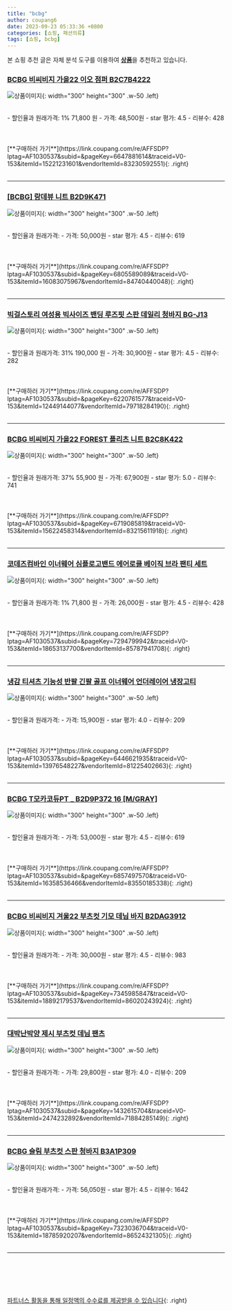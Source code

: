 ```yaml
---
title: "bcbg"
author: coupang6
date: 2023-09-23 05:33:36 +0800
categories: [쇼핑, 패션의류]
tags: [쇼핑, bcbg]
---
```


본 쇼핑 추천 글은 자체 분석 도구를 이용하여 [**상품**](https://link.coupang.com/a/bao1ui)을 추천하고 있습니다.

### [BCBG 비씨비지 가을22 이오 점퍼 B2C7B4222](https://link.coupang.com/re/AFFSDP?lptag=AF1030537&subid=&pageKey=6647881614&traceid=V0-153&itemId=15221231601&vendorItemId=83230592551)

![상품이미지](https://thumbnail9.coupangcdn.com/thumbnails/remote/230x230ex/image/vendor_inventory/b2e2/73f58311faf9dff0e8e7f38347aa23d62a3afb9fa4507da18713492adce9.jpg){: width="300" height="300" .w-50 .left}


<br>
- 할인율과 원래가격: 1%  71,800   원
- 가격: 48,500원
- star 평가: 4.5
- 리뷰수: 428
<br>
<br>
<br>
<br>
[**구매하러 가기**](https://link.coupang.com/re/AFFSDP?lptag=AF1030537&subid=&pageKey=6647881614&traceid=V0-153&itemId=15221231601&vendorItemId=83230592551){: .right}
<br>
<br>

---

### [[BCBG] 랑데뷰 니트 B2D9K471](https://link.coupang.com/re/AFFSDP?lptag=AF1030537&subid=&pageKey=6805589089&traceid=V0-153&itemId=16083075967&vendorItemId=84740440048)

![상품이미지](https://thumbnail7.coupangcdn.com/thumbnails/remote/230x230ex/image/vendor_inventory/c659/1386827cd01961169378ceb73bde3eb74891444b070515d64644535c5293.jpeg){: width="300" height="300" .w-50 .left}


<br>
- 할인율과 원래가격: 
- 가격: 50,000원
- star 평가: 4.5
- 리뷰수: 619
<br>
<br>
<br>
<br>
[**구매하러 가기**](https://link.coupang.com/re/AFFSDP?lptag=AF1030537&subid=&pageKey=6805589089&traceid=V0-153&itemId=16083075967&vendorItemId=84740440048){: .right}
<br>
<br>

---

### [빅걸스토리 여성용 빅사이즈 밴딩 루즈핏 스판 데일리 청바지 BG-J13](https://link.coupang.com/re/AFFSDP?lptag=AF1030537&subid=&pageKey=6220761577&traceid=V0-153&itemId=12449144077&vendorItemId=79718284190)

![상품이미지](https://thumbnail7.coupangcdn.com/thumbnails/remote/230x230ex/image/rs_quotation_api/ynaousch/99bac07e9d2443739a642d14c99768ea.jpg){: width="300" height="300" .w-50 .left}


<br>
- 할인율과 원래가격: 31%  190,000   원
- 가격: 30,900원
- star 평가: 4.5
- 리뷰수: 282
<br>
<br>
<br>
<br>
[**구매하러 가기**](https://link.coupang.com/re/AFFSDP?lptag=AF1030537&subid=&pageKey=6220761577&traceid=V0-153&itemId=12449144077&vendorItemId=79718284190){: .right}
<br>
<br>

---

### [BCBG 비씨비지 가을22 FOREST 플리츠 니트 B2C8K422](https://link.coupang.com/re/AFFSDP?lptag=AF1030537&subid=&pageKey=6719085819&traceid=V0-153&itemId=15622458314&vendorItemId=83215611918)

![상품이미지](https://thumbnail9.coupangcdn.com/thumbnails/remote/230x230ex/image/vendor_inventory/b5c6/97e9e14040ddd4e46d33fc7d11379e2eb1efe21094c6411b6c792bc28c01.jpg){: width="300" height="300" .w-50 .left}


<br>
- 할인율과 원래가격: 37%  55,900   원
- 가격: 67,900원
- star 평가: 5.0
- 리뷰수: 741
<br>
<br>
<br>
<br>
[**구매하러 가기**](https://link.coupang.com/re/AFFSDP?lptag=AF1030537&subid=&pageKey=6719085819&traceid=V0-153&itemId=15622458314&vendorItemId=83215611918){: .right}
<br>
<br>

---

### [코데즈컴바인 이너웨어 심플로고밴드 에어로쿨 베이직 브라 팬티 세트](https://link.coupang.com/re/AFFSDP?lptag=AF1030537&subid=&pageKey=7294799942&traceid=V0-153&itemId=18653137700&vendorItemId=85787941708)

![상품이미지](https://thumbnail10.coupangcdn.com/thumbnails/remote/230x230ex/image/vendor_inventory/5ce6/5f1f1cbb89ca3ec3d1d46affb305cebce630c24617aab006242516b22930.jpg){: width="300" height="300" .w-50 .left}


<br>
- 할인율과 원래가격: 1%  71,800   원
- 가격: 26,000원
- star 평가: 4.5
- 리뷰수: 428
<br>
<br>
<br>
<br>
[**구매하러 가기**](https://link.coupang.com/re/AFFSDP?lptag=AF1030537&subid=&pageKey=7294799942&traceid=V0-153&itemId=18653137700&vendorItemId=85787941708){: .right}
<br>
<br>

---

### [냉감 티셔츠 기능성 반팔 긴팔 골프 이너웨어 언더레이어 냉장고티](https://link.coupang.com/re/AFFSDP?lptag=AF1030537&subid=&pageKey=6446621935&traceid=V0-153&itemId=13976548227&vendorItemId=81225402663)

![상품이미지](https://thumbnail7.coupangcdn.com/thumbnails/remote/230x230ex/image/vendor_inventory/adfa/6057b8679388675240f661d0188cef69a98c81bbcbec03e62aad70695f75.jpg){: width="300" height="300" .w-50 .left}


<br>
- 할인율과 원래가격: 
- 가격: 15,900원
- star 평가: 4.0
- 리뷰수: 209
<br>
<br>
<br>
<br>
[**구매하러 가기**](https://link.coupang.com/re/AFFSDP?lptag=AF1030537&subid=&pageKey=6446621935&traceid=V0-153&itemId=13976548227&vendorItemId=81225402663){: .right}
<br>
<br>

---

### [BCBG T모카코듀PT _ B2D9P372 16 [M/GRAY]](https://link.coupang.com/re/AFFSDP?lptag=AF1030537&subid=&pageKey=6857497570&traceid=V0-153&itemId=16358536466&vendorItemId=83550185338)

![상품이미지](https://thumbnail9.coupangcdn.com/thumbnails/remote/230x230ex/image/vendor_inventory/a2b0/5d6391f9b0325d0b4c077411134892ef6a2348e6a8f9c48f69157d0a389c.jpg){: width="300" height="300" .w-50 .left}


<br>
- 할인율과 원래가격: 
- 가격: 53,000원
- star 평가: 4.5
- 리뷰수: 619
<br>
<br>
<br>
<br>
[**구매하러 가기**](https://link.coupang.com/re/AFFSDP?lptag=AF1030537&subid=&pageKey=6857497570&traceid=V0-153&itemId=16358536466&vendorItemId=83550185338){: .right}
<br>
<br>

---

### [BCBG 비씨비지 겨울22 부츠컷 기모 데님 바지 B2DAG3912](https://link.coupang.com/re/AFFSDP?lptag=AF1030537&subid=&pageKey=7345985847&traceid=V0-153&itemId=18892179537&vendorItemId=86020243924)

![상품이미지](https://thumbnail8.coupangcdn.com/thumbnails/remote/230x230ex/image/vendor_inventory/8549/a9c8eab993eff480572faa375f900c750652ec34d8d0d51fb0bca949f4f4.jpg){: width="300" height="300" .w-50 .left}


<br>
- 할인율과 원래가격: 
- 가격: 30,000원
- star 평가: 4.5
- 리뷰수: 983
<br>
<br>
<br>
<br>
[**구매하러 가기**](https://link.coupang.com/re/AFFSDP?lptag=AF1030537&subid=&pageKey=7345985847&traceid=V0-153&itemId=18892179537&vendorItemId=86020243924){: .right}
<br>
<br>

---

### [대박난박양 제시 부츠컷 데님 팬츠](https://link.coupang.com/re/AFFSDP?lptag=AF1030537&subid=&pageKey=1432615704&traceid=V0-153&itemId=2474232892&vendorItemId=71884285149)

![상품이미지](https://thumbnail9.coupangcdn.com/thumbnails/remote/230x230ex/image/vendor_inventory/0cd8/aefb12f00b234984dbc674b196a344c50f71f7d8dfb8dd32a4b32f45ebbb.jpg){: width="300" height="300" .w-50 .left}


<br>
- 할인율과 원래가격: 
- 가격: 29,800원
- star 평가: 4.0
- 리뷰수: 209
<br>
<br>
<br>
<br>
[**구매하러 가기**](https://link.coupang.com/re/AFFSDP?lptag=AF1030537&subid=&pageKey=1432615704&traceid=V0-153&itemId=2474232892&vendorItemId=71884285149){: .right}
<br>
<br>

---

### [BCBG 슬림 부츠컷 스판 청바지 B3A1P309](https://link.coupang.com/re/AFFSDP?lptag=AF1030537&subid=&pageKey=7323036704&traceid=V0-153&itemId=18785920207&vendorItemId=86524321305)

![상품이미지](https://thumbnail7.coupangcdn.com/thumbnails/remote/230x230ex/image/vendor_inventory/3cf8/36e35764bb692c1e9a7a011dddb53ed62be47cded5f523939cd9860d2f64.jpeg){: width="300" height="300" .w-50 .left}


<br>
- 할인율과 원래가격: 
- 가격: 56,050원
- star 평가: 4.5
- 리뷰수: 1642
<br>
<br>
<br>
<br>
[**구매하러 가기**](https://link.coupang.com/re/AFFSDP?lptag=AF1030537&subid=&pageKey=7323036704&traceid=V0-153&itemId=18785920207&vendorItemId=86524321305){: .right}
<br>
<br>

---
<br><br><br><br><br> [파트너스 활동을 통해 일정액의 수수료를 제공받을 수 있습니다](https://link.coupang.com/a/bao1ui){: .right}